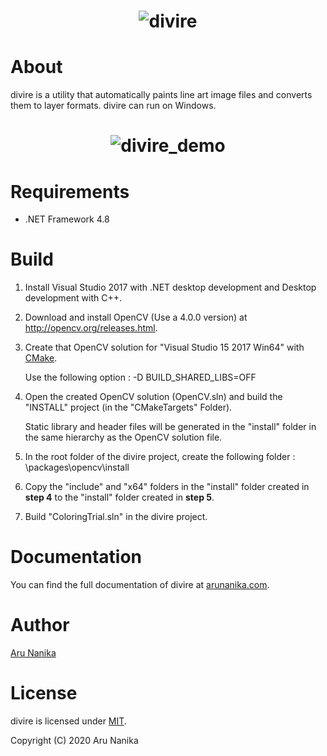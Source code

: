 <h1 align="center">
  <img src="https://user-images.githubusercontent.com/63274471/85964833-ea76c600-b9f5-11ea-849b-9726bc56fa5a.jpg" alt="divire">
</h1>

# About
divire is a utility that automatically paints line art image files and converts them to layer formats. divire can run on Windows.

<h1 align="center">
  <img src="https://user-images.githubusercontent.com/63274471/85966176-efd60f80-b9f9-11ea-941b-f8e83a546ce4.jpg" alt="divire_demo">
</h1>

# Requirements

- .NET Framework 4.8

# Build
1. Install Visual Studio 2017 with .NET desktop development and Desktop development with C++. 



2. Download and install OpenCV (Use a 4.0.0 version) at http://opencv.org/releases.html.



3. Create that OpenCV solution for "Visual Studio 15 2017 Win64" with [CMake](https://cmake.org/).

   Use the following option : -D BUILD_SHARED_LIBS=OFF
   
   
   
4. Open the created OpenCV solution (OpenCV.sln) and build the "INSTALL" project (in the "CMakeTargets" Folder).

   Static library and header files will be generated in the "install" folder in the same hierarchy as the OpenCV solution file.
   
   
   
5. In the root folder of the divire project, create the following folder : \packages\opencv\install


6. Copy the "include" and "x64" folders in the "install" folder created in **step 4** to the "install" folder created in **step 5**.


7. Build "ColoringTrial.sln" in the divire project.


# Documentation

You can find the full documentation of divire at [arunanika.com](https://arunanika.com/).

# Author
[Aru Nanika](https://arunanika.com/)

# License

divire is licensed under [MIT](https://raw.githubusercontent.com/aocattleya/Ramen-Timer/master/LICENSE).

Copyright (C) 2020 Aru Nanika
